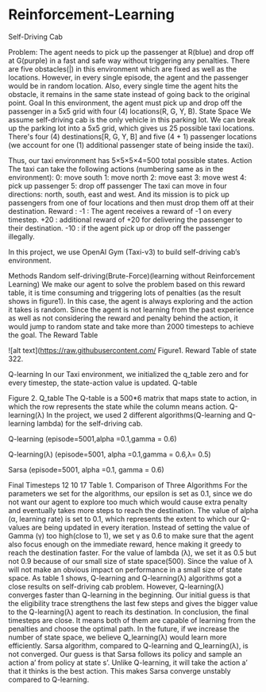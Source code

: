 # Reinforcement-Learning

Self-Driving Cab


Problem:
The agent needs to pick up the passenger at R(blue) and drop off at G(purple) in a fast and safe way without triggering any penalties. 
There are five obstacles(|) in this environment which are fixed as well as the locations. However, in every single episode, the agent and the passenger would be in random location. Also, every single time the agent hits the obstacle, it remains in the same state instead of going back to the original point. 
Goal 
In this environment, the agent must pick up and drop off the passenger in a 5x5 grid with four (4) locations(R, G, Y, B).
State Space
We assume self-driving cab is the only vehicle in this parking lot. We can break up the parking lot into a 5x5 grid, which gives us 25 possible taxi locations.  There's four (4) destinations[R, G, Y, B] and five (4 + 1) passenger locations (we account for one (1) additional passenger state of being inside the taxi).

Thus, our taxi environment has 5×5×5×4=500 total possible states.
Action 
The taxi can take the following actions (numbering same as in the environment):
0: move south
1: move north
2: move east
3: move west
4: pick up passenger
5: drop off passenger
The taxi can move in four directions: north, south, east and west. And its mission is to pick up passengers from one of four locations and then must drop them off at their destination.
Reward : 
-1 : The agent receives a reward of -1 on every timestep.
+20 : additional reward of +20 for delivering the passenger to their destination.
-10 : if the agent pick up or drop off the passenger illegally.

In this project, we use OpenAI Gym (Taxi-v3) to build self-driving cab’s environment.

Methods
Random self-driving(Brute-Force)(learning without Reinforcement Learning)
We make our agent to solve the problem based on this reward table, it is time consuming and triggering lots of penalties (as the result shows in figure1).
In this case, the agent is always exploring and the action it takes is random. Since the agent is not learning from the past experience as well as not considering the reward and penalty behind the action, it would jump to random state and take more than 2000 timesteps to achieve the goal.
The Reward Table

![alt text](https://raw.githubusercontent.com/
  Figure1. Reward Table of state 322.

Q-learning
In our Taxi environment, we initialized the q_table zero and for every timestep, the state-action value is updated.
Q-table

Figure 2. Q_table
The Q-table is a 500*6 matrix that maps state to action, in which the row represents the state while the column means action. 
Q-learning(λ)
In the project, we used 2 different algorithms(Q-learning and Q-learning lambda) for the self-driving cab.


Q-learning
(episode=5001,alpha =0.1,gamma = 0.6)


Q-learning(λ)
(episode=5001, alpha =0.1,gamma = 0.6,λ= 0.5)

Sarsa
(episode=5001,
alpha =0.1, 
gamma = 0.6)

Final Timesteps
12
10
17
Table 1. Comparison of Three Algorithms
For the parameters we set for the algorithms, our epsilon is set as 0.1, since we do not want our agent to explore too much which would cause extra penalty and eventually takes more steps to reach the destination. The value of alpha (α, learning rate) is set to 0.1, which represents the extent to which our Q-values are being updated in every iteration. Instead of setting the value of Gamma (γ) too high(close to 1), we set γ as 0.6 to make sure that the agent also focus enough on the immediate reward, hence making it greedy to reach the destination faster. For the value of lambda (λ), we set it as 0.5 but not 0.9 because of our small size of state space(500). Since the value of λ will not make an obvious impact on performance in a small size of state space. 
As table 1 shows, Q-learning and Q-learning(λ) algorithms got a close results on self-driving cab problem. However, Q-learning(λ) converges faster than Q-learning in the beginning. Our initial guess is that the eligibility trace strengthens the last few steps and gives the bigger value to the Q-learning(λ) agent to reach its destination. 
In conclusion, the final timesteps are close. It means both of them are capable of learning from the penalties and choose the optimal path. In the future, if we increase the number of state space, we believe Q_learning(λ) would learn more efficiently. 
Sarsa algorithm, compared to Q-learning and Q_learning(λ), is not converged. Our guess is that Sarsa follows its policy and sample an action a’ from policy at state s’. Unlike Q-learning, it will take the action a’ that it thinks is the best action. This makes Sarsa converge unstably compared to Q-learning.
